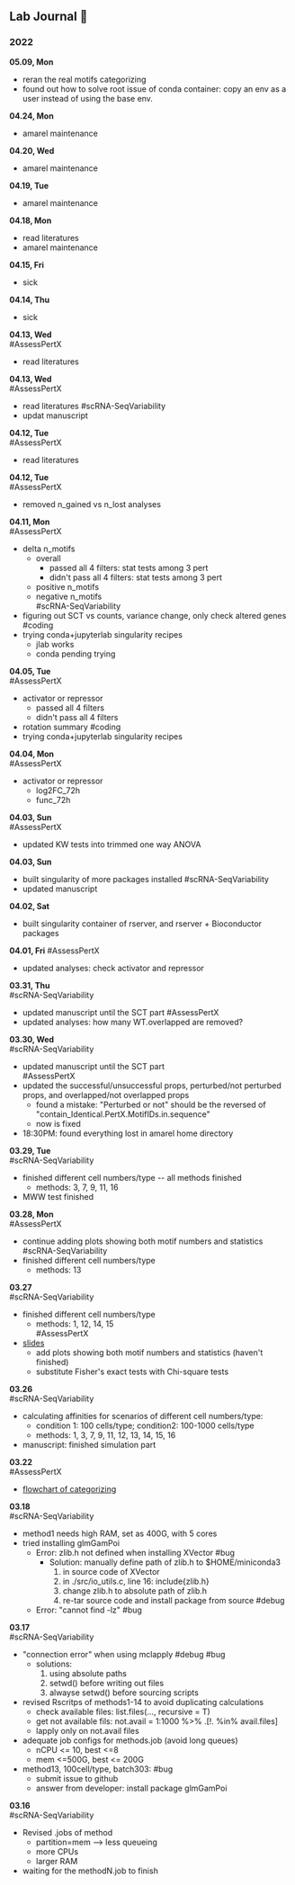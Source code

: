 ## Lab Journal  📖

### 2022  
**05.09, Mon**    
- reran the real motifs categorizing 
- found out how to solve root issue of conda container: copy an env as a user instead of using the base env.  

**04.24, Mon**    
- amarel maintenance 

**04.20, Wed**    
- amarel maintenance

**04.19, Tue**    
- amarel maintenance 

**04.18, Mon**    
- read literatures
- amarel maintenance

**04.15, Fri**    
- sick

**04.14, Thu**    
- sick

**04.13, Wed**    
#AssessPertX  
-  read literatures

**04.13, Wed**    
#AssessPertX  
-  read literatures
#scRNA-SeqVariability 
- updat manuscript

**04.12, Tue**    
#AssessPertX  
-  read literatures

**04.12, Tue**    
#AssessPertX  
-  removed n_gained vs n_lost analyses

**04.11, Mon**    
#AssessPertX  
- delta n_motifs  
	- overall  
		- passed all 4 filters: stat tests among 3 pert  
		- didn't pass all 4 filters: stat tests among 3 pert  
	- positive n_motifs  
	- negative n_motifs  
#scRNA-SeqVariability   
- figuring out SCT vs counts, variance change, only check altered genes   
#coding  
- trying conda+jupyterlab singularity recipes  
	- jlab works
	- conda pending trying

**04.05, Tue**    
#AssessPertX 
- activator or repressor
	- passed all 4 filters
	- didn't pass all 4 filters
- rotation summary
#coding
- trying conda+jupyterlab singularity recipes

**04.04, Mon**    
#AssessPertX 
- activator or repressor
	- log2FC_72h
	- func_72h

**04.03, Sun**    
#AssessPertX 
- updated KW tests into trimmed one way ANOVA

**04.03, Sun**    
- built singularity of more packages installed
#scRNA-SeqVariability 
- updated manuscript

**04.02, Sat**    
- built singularity container of rserver, and rserver + Bioconductor packages

**04.01, Fri** 
#AssessPertX 
- updated analyses: check activator and repressor 

**03.31, Thu**     
#scRNA-SeqVariability   
- updated manuscript until the SCT part
#AssessPertX 
- updated analyses: how many WT.overlapped are removed? 

**03.30, Wed**     
#scRNA-SeqVariability     
- updated manuscript until the SCT part  
#AssessPertX   
- updated the successful/unsuccessful props, perturbed/not perturbed props, and overlapped/not overlapped props  
	- found a mistake: "Perturbed or not" should be the reversed of "contain_Identical.PertX.MotifIDs.in.sequence"  
	- now is fixed  
- 18:30PM: found everything lost in amarel home directory
  
**03.29, Tue**    
#scRNA-SeqVariability   
- finished different cell numbers/type  -- all methods finished
	- methods: 3, 7, 9, 11, 16 
- MWW test finished

**03.28, Mon**    
#AssessPertX 
- continue adding plots showing both motif numbers and statistics
#scRNA-SeqVariability   
- finished different cell numbers/type  
	- methods: 13

**03.27**  
#scRNA-SeqVariability   
- finished different cell numbers/type  
	- methods: 1, 12, 14, 15  
#AssessPertX   
- [slides](https://docs.google.com/presentation/d/18T4jBtUAEKMg5_3sEeDKXSYLtdkPW_xXHf8G7wzn5NU/edit?usp=sharing)  
	- add plots showing both motif numbers and statistics (haven't finished)  
	- substitute Fisher's exact tests with Chi-square tests  

**03.26**  
#scRNA-SeqVariability   
- calculating affinities for scenarios of different cell numbers/type: 
	- condition 1: 100 cells/type; condition2: 100-1000 cells/type
	- methods: 1, 3, 7, 9, 11, 12, 13, 14, 15, 16
- manuscript: finished simulation part

**03.22**  
#AssessPertX  
- [flowchart of categorizing](https://drive.google.com/file/d/1zxn8tRwU6WUHjsGodA8C1ODszrlgak7J/view?usp=sharing)

**03.18**  
#scRNA-SeqVariability 
- method1 needs high RAM, set as 400G, with 5 cores
- tried installing glmGamPoi
	- Error: zlib.h not defined when installing XVector #bug 
		- Solution: manually define path of zlib.h to $HOME/miniconda3
			1. in source code of XVector
			2. in ./src/io_utils.c, line 16: include{zlib.h}
			3. change zlib.h to absolute path of zlib.h
			4. re-tar source code and install package from source #debug
	- Error: "cannot find -lz" #bug 

**03.17**  
#scRNA-SeqVariability  
- "connection error" when using mclapply #debug #bug
	- solutions: 
		1. using absolute paths
		2. setwd() before writing out files
		3. alwayse setwd() before sourcing scripts
- revised Rscritps of methods1-14 to avoid duplicating calculations
	- check available files: list.files(..., recursive = T)
	- get not available fils: not.avail = 1:1000 %>% .\[!.  %in% avail.files\]
	- lapply only on not.avail files
- adequate job configs for methods.job (avoid long queues)
	- nCPU <= 10, best <=8
	- mem <=500G, best <= 200G
- method13, 100cell/type, batch303: #bug
	- submit issue to github
	- answer from developer: install package glmGamPoi

**03.16**  
#scRNA-SeqVariability  
- Revised .jobs of method
	- partition=mem --> less queueing
	- more CPUs
	- larger RAM
- waiting for the methodN.job to finish


